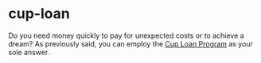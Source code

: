 # cup-loan
Do you need money quickly to pay for unexpected costs or to achieve a dream? As previously said, you can employ the <a href="https://cuploanprogram.net/">Cup Loan Program</a> as your sole answer.

